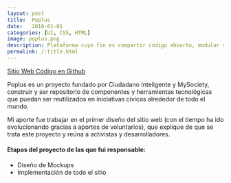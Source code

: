 ```yaml
---
layout: post
title:  Poplus
date:   2016-01-01
categories: [UI, CSS, HTML]
image: poplus.png
description: Plataforma cuyo fin es compartir código abierto, modular y reutilizable para ser usado con fines cívicos y democráticos en todo el mundo.
permalink: /:title.html
---
```

<a href="http://poplus.org/" target="_blank"><i class="fa fa-external-link-square" aria-hidden="true"></i> Sitio Web</a><a href="https://github.com/poplus/home-poplus"><i class="fa fa-github" aria-hidden="true"></i> Código en Github</a>

Poplus es un proyecto fundado por Ciudadano Inteligente y MySociety, construir y ser repositorio de componentes y herramientas tecnológicas que puedan ser reutilizados en iniciativas cívicas alrededor de todo el mundo.

Mi aporte fue trabajar en el primer diseño del sitio web (con el tiempo ha ido evolucionando gracias a aportes de voluntarios), que explique de que se trata este proyecto y reúna a activistas y desarrolladores.

<h4>Etapas del proyecto de las que fui responsable:</h4>
<ul>
  <li>Diseño de Mockups</li>
  <li>Implementación de todo el sitio</li>
</ul>

